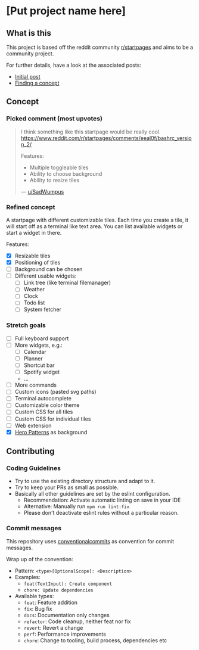 # [Put project name here]

## What is this

This project is based off the reddit community [r/startpages](https://www.reddit.com/r/startpages) and aims to be a community project.

For further details, have a look at the associated posts:

- [Initial post](https://www.reddit.com/r/startpages/comments/ymzu14/lets_create_something_neat_together/)
- [Finding a concept](https://www.reddit.com/r/startpages/comments/yrqt41/lets_create_something_neat_together_finding_a/)

## Concept

### Picked comment (most upvotes)

> I think something like this startpage would be really cool. https://www.reddit.com/r/startpages/comments/eeal0f/bashrc_version_2/
>
> Features:
>
> - Multiple toggleable tiles
> - Ability to choose background
> - Ability to resize tiles
>
> — [u/SadWumpus](https://www.reddit.com/r/startpages/comments/yrqt41/comment/ivv538k/?utm_source=share&utm_medium=web2x&context=3)

### Refined concept

A startpage with different customizable tiles.
Each time you create a tile, it will start off as a terminal like text area.
You can list available widgets or start a widget in there.

Features:

- [x] Resizable tiles
- [x] Positioning of tiles
- [ ] Background can be chosen
- [ ] Different usable widgets:
  - [ ] Link tree (like terminal filemanager)
  - [ ] Weather
  - [ ] Clock
  - [ ] Todo list
  - [ ] System fetcher

### Stretch goals

- [ ] Full keyboard support
- [ ] More widgets, e.g.:
  - [ ] Calendar
  - [ ] Planner
  - [ ] Shortcut bar
  - [ ] Spotify widget
  - ...
- [ ] More commands
- [ ] Custom icons (pasted svg paths)
- [ ] Terminal autocomplete
- [ ] Customizable color theme
- [ ] Custom CSS for all tiles
- [ ] Custom CSS for individual tiles
- [ ] Web extension
- [x] [Hero Patterns](https://heropatterns.com/) as background

## Contributing

### Coding Guidelines

- Try to use the existing directory structure and adapt to it.
- Try to keep your PRs as small as possible.
- Basically all other guidelines are set by the eslint configuration.
  - Recommendation: Activate automatic linting on save in your IDE
  - Alternative: Manually run `npm run lint:fix`
  - Please don't deactivate eslint rules without a particular reason.

### Commit messages

This repository uses [conventionalcommits](https://www.conventionalcommits.org/) as convention for commit messages.

Wrap up of the convention:

- Pattern: `<type>[OptionalScope]: <Description>`
- Examples:
  - `feat(TextInput): Create component`
  - `chore: Update dependencies`
- Available types:
  - `feat`: Feature addition
  - `fix`: Bug fix
  - `docs`: Documentation only changes
  - `refactor`: Code cleanup, neither feat nor fix
  - `revert`: Revert a change
  - `perf`: Performance improvements
  - `chore`: Change to tooling, build process, dependencies etc
